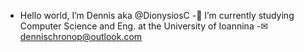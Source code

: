 - Hello world, I’m Dennis aka @DionysiosC
-💾 I’m currently studying Computer Science and Eng. at the University of Ioannina
-✉ dennischronop@outlook.com
  
<!---
DionysiosC/DionysiosC is a ✨ special ✨ repository because its `README.md` (this file) appears on your GitHub profile.
You can click the Preview link to take a look at your changes.
--->
